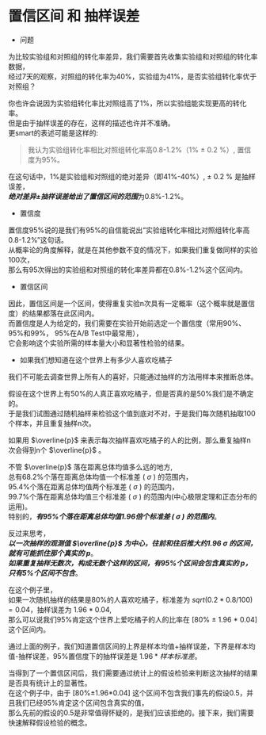# 置信区间 和 抽样误差

* 问题

为比较实验组和对照组的转化率差异，我们需要首先收集实验组和对照组的转化率数据，  
经过7天的观察，对照组的转化率为40%，实验组为41%，是否实验组转化率优于对照组？  

你也许会说因为实验组转化率比对照组高了1%，所以实验组能实现更高的转化率。  
但是由于抽样误差的存在，这样的描述也许并不准确。  
更smart的表述可能是这样的:   

> 我认为实验组转化率相比对照组转化率高0.8-1.2%（1% ± 0.2 %）, 置信度为95%。  

在这句话中，1%是实验组和对照组的绝对差异（即41%-40%）, ± 0.2 % 是抽样误差，  
***绝对差异±抽样误差给出了置信区间的范围***为0.8%-1.2%。

* 置信度

置信度95%说的是我们有95%的自信能说出“实验组转化率相比对照组转化率高0.8-1.2%”这句话。  
从概率论的角度解释，就是在其他参数不变的情况下，如果我们重复做同样的实验100次，  
那么有95次得出的实验组和对照组的转化率差异都在0.8%-1.2%这个区间内。  

* 置信区间  

因此，置信区间是一个区间，使得重复实验n次具有一定概率（这个概率就是置信度）的结果都落在此区间内。  
而置信度是人为给定的，我们需要在实验开始前选定一个置信度（常用90%、95%和99%， 95%在A/B Test中最常用），  
它会影响这个实验所需的样本量大小和显著性检验的结果。  

* 如果我们想知道在这个世界上有多少人喜欢吃橘子  

我们不可能去调查世界上所有人的喜好，只能通过抽样的方法用样本来推断总体。  

假设在这个世界上有50%的人真正喜欢吃橘子，但是否真的是50%我们是不确定的。  
于是我们试图通过随机抽样来检验这个值到底对不对，于是我们每次随机抽取100个样本，并且重复抽样n次。  

如果用 $\overline{p}$ 来表示每次抽样喜欢吃橘子的人的比例，那么重复抽样n次会得到n个 $\overline{p}$ 。   

不管 $\overline{p}$ 落在距离总体均值多么远的地方,   
总有68.2%个落在距离总体均值一个标准差 ( $\sigma$ ) 的范围内，  
95.4%个落在距离总体均值两个标准差 ( $\sigma$ ) 的范围内，  
99.7%个落在距离总体均值三个标准差 ( $\sigma$ ) 的范围内(中心极限定理和正态分布的运用)。  
特别的，***有95%个落在距离总体均值1.96倍个标准差 ( $\sigma$ ) 的范围内***。  

反过来思考，  
***以一次抽样的观测值 $\overline{p}$ 为中心，往前和往后推大约1.96 $\sigma$ 的区间，就有可能抓住那个真实的 $p$***。  
***如果重复抽样无数次，构成无数个这样的区间，有95%个区间会包含真实的 $p$，只有5%个区间不包含***。  

在这个例子里，  
如果一次随机抽样的结果是80%的人喜欢吃橘子，标准差为 $sqrt(0.2*0.8/100)=0.04$，抽样误差为 $1.96*0.04$,   
那么可以说我们95%肯定这个世界上爱吃橘子的人的比率在 [80% ± 1.96 * 0.04] 这个区间内。  

通过上面的例子，我们知道置信区间的上界是样本均值+抽样误差，下界是样本均值-抽样误差，95%置信度下的抽样误差是 $1.96*样本标准差$。

当得到了一个置信区间后，我们需要通过统计上的假设检验来判断这次抽样的结果是否具有统计上的显著性。  
在这个例子中，由于 [80%±1.96*0.04] 这个区间不包含我们事先的假设0.5，并且我们已经95%肯定这个区间包含真实的值，  
那么先前的假设的0.5是非常值得怀疑的，是我们应该拒绝的。接下来，我们需要快速解释假设检验的概念。  


